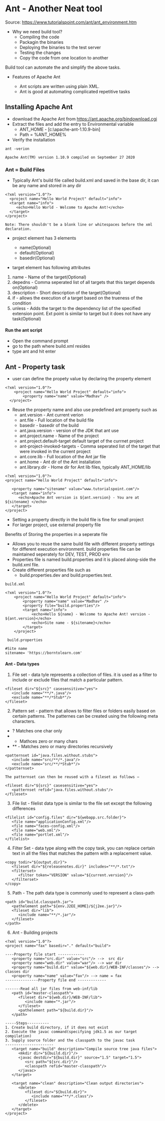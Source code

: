 # Ant - Another Neat tool

Source: https://www.tutorialspoint.com/ant/ant_environment.htm


- Why we need build tool?
  - Compiling the code
  - Packagin the binaries
  - Deploying the binaries to the test server
  - Testing the changes
  - Copy the code from one location to another

Build tool can automate the and simplify the above tasks.

- Features of Apache Ant

    - Ant scripts are written using plain XML.
    - Ant is good at automating complicated repetitive tasks

## Installing Apache Ant

- download the Apache Ant from https://ant.apache.org/bindownload.cgi
- Extract the files and add the entry to Environmental variable
  - ANT_HOME - [c:\apache-ant-1.10.9-bin]
  - Path = %ANT_HOME%   
- Verify the installation
 
 ```
 ant -verion
 
 Apache Ant(TM) version 1.10.9 compiled on September 27 2020
 ```
 
 ### Ant = Build Files
 
 - Typically Ant's build file called build.xml and saved in the base dir, it can be any name and stored in any dir
 
 ```
 <?xml version="1.0"?>
   <project name="Hello World Project" default="info">
   <target name="info">
      <echo>Hello World - Welcome to Apache Ant!</echo>
   </target>
</project>

Note: There shouldn't be a blonk line or whitespaces before the xml declaration. 
 ```
 
 - project element has 3 elements
    - name(Optional)
    - default(Optional)
    - basedir(Optional)

- target element has following attributes

1. name - Name of the target(Optional)
2. depedns - Comma seperated list of all targets that this target depends on(Optional)
3. description  - Short description of the target(Optional)
4. if - allows the execution of a target based on the trueness of the condition
5. unless - Adds the target to the dependency list of the specified extension point. 
       Ext point is similar to target but it does not have any task(Optional)
     
#### Run the ant script
  - Open the command prompt
  - go to the path where build.xml resides
  - type ant and hit enter
  
  
## Ant - Property task

- user can define the propety value by declaring the property element

```
<?xml version="1.0"?>
	<project name="Hello World Project" default="info">
		<property name="name" value="Madhav" />
  </project>
```
- Reuse the property name and also use predefined ant property such as 
  - ant.version - Ant current verion
  - ant.file - Full location of the build file
  - basedir - basedir of the build
  - ant.java.version - version of the JDK that ant use
  - ant.project.name - Name of the project
  - ant.project.default-target default target of the currnet project
  - ant-project-invoked-targets - Comma seperated list of the target that were invoked in the current project
  - ant.core.lib - Full location of the Ant jar file
  - ant.home - Ant dir of the Ant installation
  - ant.library.dir - Home dir for Ant lib files, typically ANT_HOME/lib

```
<?xml version="1.0"?>
<project name="Hello World Project" default="info">

   <property name="sitename" value="www.tutorialspoint.com"/>
   <target name="info">
      <echo>Apache Ant version is ${ant.version} - You are at ${sitename} </echo>
   </target>
</project>
```

- Setting a property directly in the build file is fine for small project
- For larger project, use external property file

Benefits of Storing the properties in a seperate file
  - Allows you to reuse the same build file with different property settings for different execution environment. build properties file can be maintained seperately for DEV, TEST, PROD env
  - Properties file is named build.properties and it is placed along-side the build.xml file.
  - Create different properties file such as
      -   build.properties.dev and build.properties.test.


```
build.xml

<?xml version="1.0"?>
	<project name="Hello World Project" default="info">
		<property name="name" value="Madhav" />
		<property file="build.properties"/>
		<target name="info">
			<echo>Hello ${name} - Welcome to Apache Ant! version - ${ant.version}</echo>
			<echo>Site name - ${sitename}</echo>
		</target>
	</project>
  
 build.properties
 
#Site name
sitename= 'https://borntolearn.com'
```

#### Ant - Data types

1. File set - data tyle represents a collection of files. it is used as a filter to include or exclude files that match a particular pattern.

```
<fileset dir="${src}" casesensitive="yes">
   <include name="**/*.java"/>
   <exclude name="**/*Stub*"/>
</fileset>
```
2. Pattern set - pattern that allows to filter files or folders easily based on certain patterns. The patternes can be created using the following meta characters.
  - ? Matches one char only
  - - Mathces zero or many chars
  -  ** - Matches zero or many directories recursively

```
<patternset id="java.files.without.stubs">
   <include name="src/**/*.java"/>
   <exclude name="src/**/*Stub*"/>
</patternset>

The patternset can then be reused with a fileset as follows −

<fileset dir="${src}" casesensitive="yes">
   <patternset refid="java.files.without.stubs"/>
</fileset>

```


3. File list - filelist data type is similar to the file set except the following differences


```
<filelist id="config.files" dir="${webapp.src.folder}">
   <file name="applicationConfig.xml"/>
   <file name="faces-config.xml"/>
   <file name="web.xml"/>
   <file name="portlet.xml"/>
</filelist>
```

4. Filter Set - data type along with the copy task, you can replace certain text in all the files that matches the pattern with a replacement value.

```
<copy todir="${output.dir}">
   <fileset dir="${releasenotes.dir}" includes="**/*.txt"/>
   <filterset>
      <filter token="VERSION" value="${current.version}"/>
   </filterset>
</copy>
```

5. Path - The path data type is commonly used to represent a class-path

```
<path id="build.classpath.jar">
   <pathelement path="${env.J2EE_HOME}/${j2ee.jar}"/>
   <fileset dir="lib">
      <include name="**/*.jar"/>
   </fileset>
</path>
```

6. Ant - Building projects

```
<?xml version="1.0"?>
<project name="fax" basedir="." default="build">

----Property file start ------------
   <property name="src.dir" value="src"/> -->  src dir
   <property name="web.dir" value="war"/> --> war dir
   <property name="build.dir" value="${web.dir}/WEB-INF/classes"/> --> classes dir
   <property name="name" value="fax"/> --> name = fax
---------------Property file end -------------   

-------Read all jar files from web-inf/lib
   <path id="master-classpath">
      <fileset dir="${web.dir}/WEB-INF/lib">
         <include name="*.jar"/>
      </fileset>
      <pathelement path="${build.dir}"/>
   </path>

-----Steps----------
1. Create build directory, if it does not exist
2. Execute the javac command(specifying jdk1.5 as our target compilation)
3. Supply source folder and the classpath to the javac task
----------------------
   <target name="build" description="Compile source tree java files">
      <mkdir dir="${build.dir}"/>
      <javac destdir="${build.dir}" source="1.5" target="1.5">
         <src path="${src.dir}"/>
         <classpath refid="master-classpath"/>
      </javac>
   </target>
   
   <target name="clean" description="Clean output directories">
      <delete>
         <fileset dir="${build.dir}">
            <include name="**/*.class"/>
         </fileset>
      </delete>
   </target>
</project>
```
